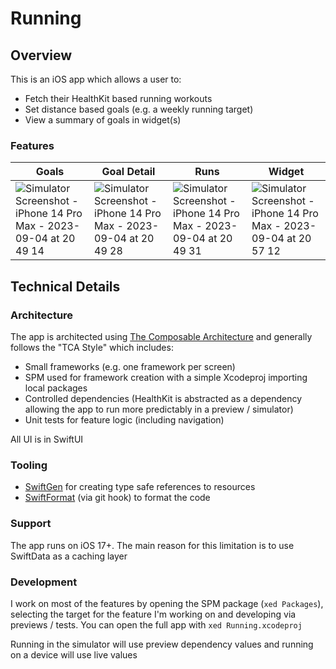 # Running 

## Overview 

This is an iOS app which allows a user to:
- Fetch their HealthKit based running workouts 
- Set distance based goals (e.g. a weekly running target)
- View a summary of goals in widget(s)

### Features 

| Goals | Goal Detail | Runs | Widget |
| --- | --- | --- | --- |
| ![Simulator Screenshot - iPhone 14 Pro Max - 2023-09-04 at 20 49 14](https://github.com/wattson12/Running/assets/1217873/4b08557f-f629-4790-91c0-a9bd3ea88c4b) | ![Simulator Screenshot - iPhone 14 Pro Max - 2023-09-04 at 20 49 28](https://github.com/wattson12/Running/assets/1217873/e57ecf6c-9b23-4766-8511-fbb9674a1f32) | ![Simulator Screenshot - iPhone 14 Pro Max - 2023-09-04 at 20 49 31](https://github.com/wattson12/Running/assets/1217873/90af42b8-f235-42ab-a1c1-9cac5af9184d) | ![Simulator Screenshot - iPhone 14 Pro Max - 2023-09-04 at 20 57 12](https://github.com/wattson12/Running/assets/1217873/6ced2a3c-377f-4527-bee6-8b39be4b2bec) |

## Technical Details 

### Architecture 

The app is architected using [The Composable Architecture](https://github.com/pointfreeco/swift-composable-architecture) and generally follows the "TCA Style" which includes:
- Small frameworks (e.g. one framework per screen)
- SPM used for framework creation with a simple Xcodeproj importing local packages
- Controlled dependencies (HealthKit is abstracted as a dependency allowing the app to run more predictably in a preview / simulator)
- Unit tests for feature logic (including navigation)

All UI is in SwiftUI 

### Tooling 

- [SwiftGen](https://github.com/SwiftGen/SwiftGen) for creating type safe references to resources
- [SwiftFormat](https://github.com/nicklockwood/SwiftFormat) (via git hook) to format the code

### Support

The app runs on iOS 17+. The main reason for this limitation is to use SwiftData as a caching layer  

### Development 

I work on most of the features by opening the SPM package (`xed Packages`), selecting the target for the feature I'm working on and developing via previews / tests. You can open the full app with `xed Running.xcodeproj`

Running in the simulator will use preview dependency values and running on a device will use live values
